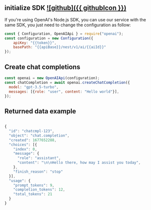 ## initialize SDK [![github]({{ githubIcon }})](https://github.com/vikadata/vika.py)
If you're using OpenAI's Node.js SDK, you can use our service with the same SDK, you just need to change the configuration as follow:


```javascript
const { Configuration, OpenAIApi } = require("openai");
const configuration = new Configuration({
    apiKey: "{{token}}",
    basePath: "{{apiBase}}/nest/v1/ai/{{aiId}}"
});
```

## Create chat completions

```javascript
const openai = new OpenAIApi(configuration);
const chatCompletion = await openai.createChatCompletion({
  model: "gpt-3.5-turbo",
  messages: [{role: "user", content: "Hello world"}],
});
```

## Returned data example

```javascript

{
  "id": "chatcmpl-123",
  "object": "chat.completion",
  "created": 1677652288,
  "choices": [{
    "index": 0,
    "message": {
      "role": "assistant",
      "content": "\n\nHello there, how may I assist you today",
    },
    "finish_reason": "stop"
  }],
  "usage": {
    "prompt_tokens": 9,
    "completion_tokens": 12,
    "total_tokens": 21
  }
}
```
